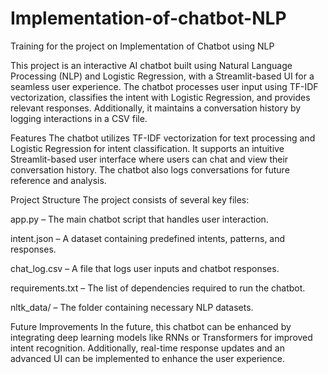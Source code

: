 # Implementation-of-chatbot-NLP
Training for the project on Implementation of Chatbot using NLP

This project is an interactive AI chatbot built using Natural Language Processing (NLP) and Logistic Regression, with a Streamlit-based UI for a seamless user experience. The chatbot processes user input using TF-IDF vectorization, classifies the intent with Logistic Regression, and provides relevant responses. Additionally, it maintains a conversation history by logging interactions in a CSV file.

Features
The chatbot utilizes TF-IDF vectorization for text processing and Logistic Regression for intent classification. It supports an intuitive Streamlit-based user interface where users can chat and view their conversation history. The chatbot also logs conversations for future reference and analysis.

Project Structure
The project consists of several key files:

app.py – The main chatbot script that handles user interaction.

intent.json – A dataset containing predefined intents, patterns, and responses.

chat_log.csv – A file that logs user inputs and chatbot responses.

requirements.txt – The list of dependencies required to run the chatbot.

nltk_data/ – The folder containing necessary NLP datasets.

 Future Improvements
In the future, this chatbot can be enhanced by integrating deep learning models like RNNs or Transformers for improved intent recognition. Additionally, real-time response updates and an advanced UI can be implemented to enhance the user experience.
